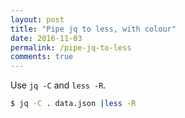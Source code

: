 ```yaml
---
layout: post
title: "Pipe jq to less, with colour"
date: 2016-11-03
permalink: /pipe-jq-to-less
comments: true
---
```


Use `jq -C` and `less -R`.

```sh
$ jq -C . data.json |less -R
```
